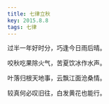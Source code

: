 ```yaml
---
title: 七律立秋
key: 2015.8.8
tags: 七律
---
```


过半一年好时分，巧逢今日雨后晴。

咬秋吃果除火气，苦夏饮冰作水声。

叶落归根天地事，云飘江面沧桑情。

较真何必叹旧往，白发黄花也能行。

</br>

